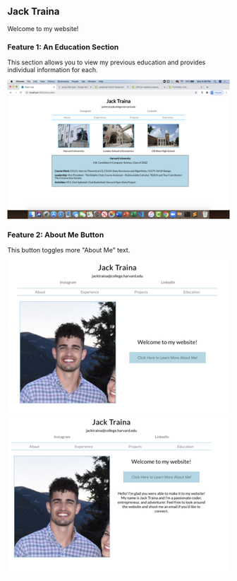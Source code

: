## Jack Traina

Welcome to my website!

### Feature 1: An Education Section

This section allows you to view my previous education and provides individual information for each.

![Education SS](https://github.com/jacktraina/HCS-Workshop-1/blob/master/src/assets/Education-Screenshot.png)

### Feature 2: About Me Button

This button toggles more "About Me" text.

![Button SS Hide](https://github.com/jacktraina/HCS-Workshop-1/blob/master/src/assets/ButtonHide.png)
![Button SS Show](https://github.com/jacktraina/HCS-Workshop-1/blob/master/src/assets/ButtonShow.png)
